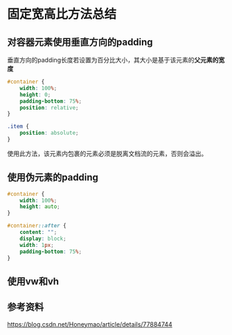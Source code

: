 # 固定宽高比方法总结

## 对容器元素使用垂直方向的padding

垂直方向的padding长度若设置为百分比大小，其大小是基于该元素的**父元素的宽度**

```css
#container {
    width: 100%;
    height: 0;
    padding-bottom: 75%;
    position: relative;
}

.item {
    position: absolute;
}
```

使用此方法，该元素内包裹的元素必须是脱离文档流的元素，否则会溢出。

## 使用伪元素的padding

```css
#container {
    width: 100%;
    height: auto;
}

#container::after {
    content: "";
    display: block;
    width: 1px;
    padding-bottom: 75%;
}
```

## 使用vw和vh

## 参考资料

https://blog.csdn.net/Honeymao/article/details/77884744